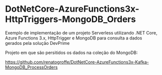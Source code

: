 # DotNetCore-AzureFunctions3x-HttpTriggers-MongoDB_Orders
Exemplo de implementação de um projeto Serverless utilizando .NET Core, Azure Functions 3.x, HttpTrigger e MongoDB para consulta a dados gerados pela solução DevPrime

Projeto em que são persitidos os dados na coleção do MongoDB:

https://github.com/renatogroffe/DotNetCore-AzureFunctions3x-Kafka-MongoDB_ProcessOrders